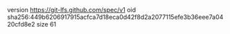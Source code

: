 version https://git-lfs.github.com/spec/v1
oid sha256:449b6206917915acfca7d18eca0d42f8d2a2077115efe3b36eee7a0420cfd8e2
size 61
